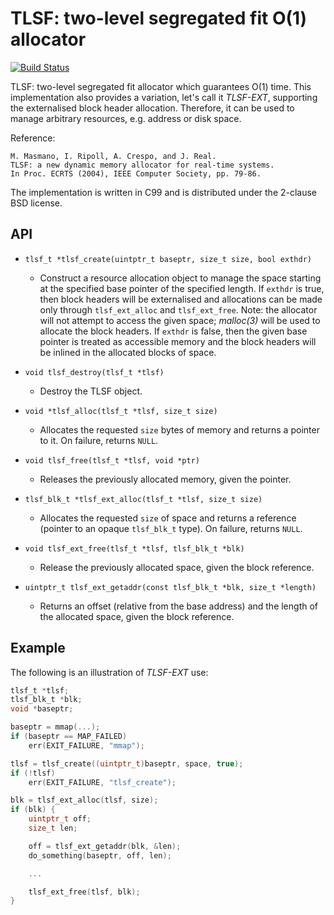 # TLSF: two-level segregated fit O(1) allocator

[![Build Status](https://travis-ci.org/rmind/tlsf.svg?branch=master)](https://travis-ci.org/rmind/tlsf)

TLSF: two-level segregated fit allocator which guarantees O(1) time.
This implementation also provides a variation, let's call it _TLSF-EXT_,
supporting the externalised block header allocation.  Therefore, it can
be used to manage arbitrary resources, e.g. address or disk space.

Reference:

	M. Masmano, I. Ripoll, A. Crespo, and J. Real.
	TLSF: a new dynamic memory allocator for real-time systems.
	In Proc. ECRTS (2004), IEEE Computer Society, pp. 79-86.

The implementation is written in C99 and is distributed under the
2-clause BSD license.

## API

* `tlsf_t *tlsf_create(uintptr_t baseptr, size_t size, bool exthdr)`
  * Construct a resource allocation object to manage the space starting
  at the specified base pointer of the specified length.
  If `exthdr` is true, then block headers will be externalised and
  allocations can be made only through `tlsf_ext_alloc` and `tlsf_ext_free`.
  Note: the allocator will not attempt to access the given space;
  _malloc(3)_ will be used to allocate the block headers.
  If `exthdr` is false, then the given base pointer is treated as
  accessible memory and the block headers will be inlined in the
  allocated blocks of space.

* `void tlsf_destroy(tlsf_t *tlsf)`
  * Destroy the TLSF object.

* `void *tlsf_alloc(tlsf_t *tlsf, size_t size)`
  * Allocates the requested `size` bytes of memory and returns a
  pointer to it.  On failure, returns `NULL`.

* `void tlsf_free(tlsf_t *tlsf, void *ptr)`
  * Releases the previously allocated memory, given the pointer.

* `tlsf_blk_t *tlsf_ext_alloc(tlsf_t *tlsf, size_t size)`
  * Allocates the requested `size` of space and returns a reference
  (pointer to an opaque `tlsf_blk_t` type).  On failure, returns `NULL`.

* `void tlsf_ext_free(tlsf_t *tlsf, tlsf_blk_t *blk)`
  * Release the previously allocated space, given the block reference.

* `uintptr_t tlsf_ext_getaddr(const tlsf_blk_t *blk, size_t *length)`
  * Returns an offset (relative from the base address) and the length of
  the allocated space, given the block reference.

## Example

The following is an illustration of _TLSF-EXT_ use:

```c
tlsf_t *tlsf;
tlsf_blk_t *blk;
void *baseptr;

baseptr = mmap(...);
if (baseptr == MAP_FAILED)
	err(EXIT_FAILURE, "mmap");

tlsf = tlsf_create((uintptr_t)baseptr, space, true);
if (!tlsf)
	err(EXIT_FAILURE, "tlsf_create");

blk = tlsf_ext_alloc(tlsf, size);
if (blk) {
	uintptr_t off;
	size_t len;

	off = tlsf_ext_getaddr(blk, &len);
	do_something(baseptr, off, len);

	...

	tlsf_ext_free(tlsf, blk);
}
```
